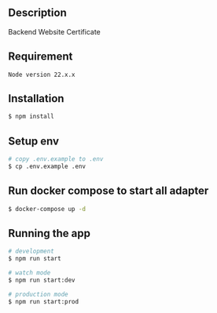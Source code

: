## Description
Backend Website Certificate

## Requirement
```
Node version 22.x.x
```
## Installation

```bash
$ npm install
```

## Setup env
```bash
# copy .env.example to .env
$ cp .env.example .env
```

## Run docker compose to start all adapter
```bash
$ docker-compose up -d
```

## Running the app

```bash
# development
$ npm run start

# watch mode
$ npm run start:dev

# production mode
$ npm run start:prod
```

